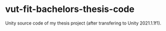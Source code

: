 # vut-fit-bachelors-thesis-code
Unity source code of my thesis project (after transfering to Unity 2021.1.1f1).
